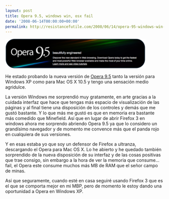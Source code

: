 ```yaml
---
layout: post
title: Opera 9.5, windows win, osx fail
date: '2008-06-14T00:00:00+00:00'
permalink: http://resistancefutile.com/2008/06/14/opera-95-windows-win-osx-fail/
---
```

<img src="/assets/qedf.png" alt="" title="Opera 9.5" width="446" height="94" class="centro" />

He estado probando la nueva versión de <a href="http://www.opera.com/">Opera 9.5</a> tanto la versión para Windows XP como para Mac OS X 10.5 y tengo una sensación medio agridulce.

La versión Windows me sorprendió muy gratamente, en arte gracias a la cuidada interfaz que hace que tengas más espacio de visualización de las páginas y al final tiene una disposición de los controles y demás que me gustó bastante. Y lo que más me gustó es que en memoria era bastante más comedido que Minefield. Así que en lugar de abrir Firefox 3 en windows ahora me sorprendo abriendo Opera 9.5 ya que lo considero un grandísimo navegador y de momento me convence más que el panda rojo en cualquiera de sus versiones.

Y en esas estaba yo que soy un defensor de Firefox a ultranza, descargando el Opera para Mac OS X. Lo he abierto y he quedado también sorprendido de la nueva disposición de su interfaz y de las cosas positivas que trae consigo, sin embargo a la hora de ver la memoria que consume... fail, el Opera este consume muchos más MB de RAM que el señor campo de minas. 

Así que seguramente, cuando esté en casa seguiré usando Firefox 3 que es el que se comporta mejor en mi MBP, pero de momento le estoy dando una oportunidad a Opera en Windows XP.
